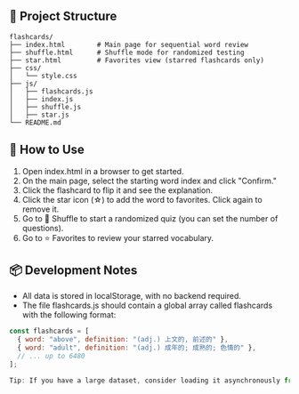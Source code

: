 ## 📁 Project Structure

```
flashcards/
├── index.html        # Main page for sequential word review
├── shuffle.html      # Shuffle mode for randomized testing
├── star.html         # Favorites view (starred flashcards only)
├── css/
│   └── style.css
├── js/
│   ├── flashcards.js
│   ├── index.js
│   ├── shuffle.js
│   ├── star.js
└── README.md
```

## 🚀 How to Use

1. Open index.html in a browser to get started.
2. On the main page, select the starting word index and click "Confirm."
3. Click the flashcard to flip it and see the explanation.
4. Click the star icon (☆) to add the word to favorites. Click again to remove it.
5. Go to 🔀 Shuffle to start a randomized quiz (you can set the number of questions).
6. Go to ⭐ Favorites to review your starred vocabulary.

## 📦 Development Notes

- All data is stored in localStorage, with no backend required.
- The file flashcards.js should contain a global array called flashcards with the following format:

```js
const flashcards = [
  { word: "above", definition: "(adj.) 上文的, 前述的" },
  { word: "adult", definition: "(adj.) 成年的; 成熟的; 色情的" },
  // ... up to 6480
];

Tip: If you have a large dataset, consider loading it asynchronously from a separate .json file.
